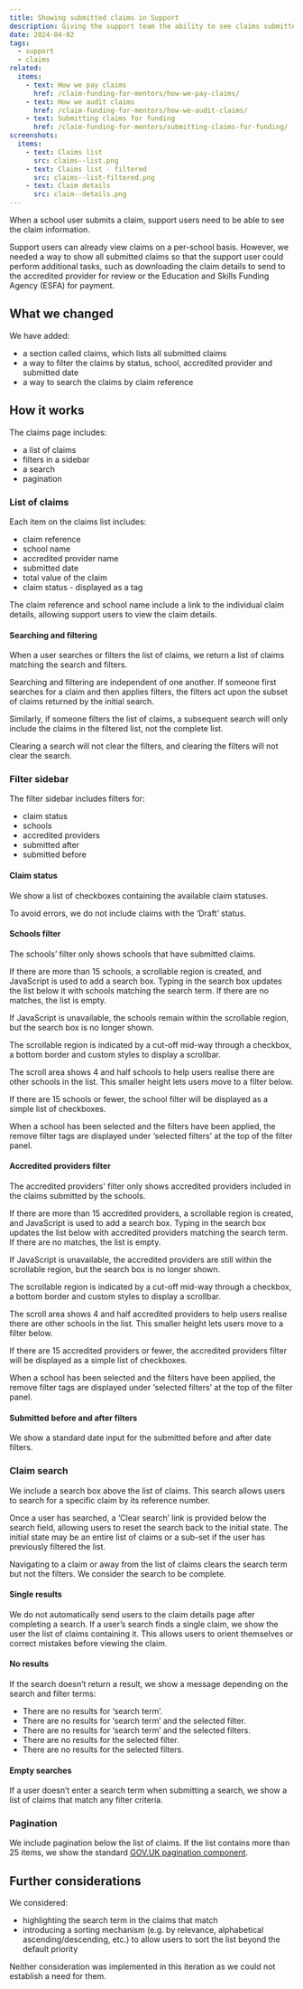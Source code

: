 ```yaml
---
title: Showing submitted claims in Support
description: Giving the support team the ability to see claims submitted by schools
date: 2024-04-02
tags:
  - support
  - claims
related:
  items:
    - text: How we pay claims
      href: /claim-funding-for-mentors/how-we-pay-claims/
    - text: How we audit claims
      href: /claim-funding-for-mentors/how-we-audit-claims/
    - text: Submitting claims for funding
      href: /claim-funding-for-mentors/submitting-claims-for-funding/
screenshots:
  items:
    - text: Claims list
      src: claims--list.png
    - text: Claims list - filtered
      src: claims--list-filtered.png
    - text: Claim details
      src: claim--details.png
---
```


When a school user submits a claim, support users need to be able to see the claim information.

Support users can already view claims on a per-school basis. However, we needed a way to show all submitted claims so that the support user could perform additional tasks, such as downloading the claim details to send to the accredited provider for review or the Education and Skills Funding Agency (ESFA) for payment.

## What we changed

We have added:

- a section called claims, which lists all submitted claims
- a way to filter the claims by status, school, accredited provider and submitted date
- a way to search the claims by claim reference

## How it works

The claims page includes:

- a list of claims
- filters in a sidebar
- a search
- pagination

### List of claims

Each item on the claims list includes:

- claim reference
- school name
- accredited provider name
- submitted date
- total value of the claim
- claim status - displayed as a tag

The claim reference and school name include a link to the individual claim details, allowing support users to view the claim details.

#### Searching and filtering

When a user searches or filters the list of claims, we return a list of claims matching the search and filters.

Searching and filtering are independent of one another. If someone first searches for a claim and then applies filters, the filters act upon the subset of claims returned by the initial search.

Similarly, if someone filters the list of claims, a subsequent search will only include the claims in the filtered list, not the complete list.

Clearing a search will not clear the filters, and clearing the filters will not clear the search.

### Filter sidebar

The filter sidebar includes filters for:

- claim status
- schools
- accredited providers
- submitted after
- submitted before

#### Claim status

We show a list of checkboxes containing the available claim statuses.

To avoid errors, we do not include claims with the ‘Draft’ status.

#### Schools filter

The schools’ filter only shows schools that have submitted claims.

If there are more than 15 schools, a scrollable region is created, and JavaScript is used to add a search box. Typing in the search box updates the list below it with schools matching the search term. If there are no matches, the list is empty.

If JavaScript is unavailable, the schools remain within the scrollable region, but the search box is no longer shown.

The scrollable region is indicated by a cut-off mid-way through a checkbox, a bottom border and custom styles to display a scrollbar.

The scroll area shows 4 and half schools to help users realise there are other schools in the list. This smaller height lets users move to a filter below.

If there are 15 schools or fewer, the school filter will be displayed as a simple list of checkboxes.

When a school has been selected and the filters have been applied, the remove filter tags are displayed under ‘selected filters’ at the top of the filter panel.

#### Accredited providers filter

The accredited providers' filter only shows accredited providers included in the claims submitted by the schools.

If there are more than 15 accredited providers, a scrollable region is created, and JavaScript is used to add a search box. Typing in the search box updates the list below with accredited providers matching the search term. If there are no matches, the list is empty.

If JavaScript is unavailable, the accredited providers are still within the scrollable region, but the search box is no longer shown.

The scrollable region is indicated by a cut-off mid-way through a checkbox, a bottom border and custom styles to display a scrollbar.

The scroll area shows 4 and half accredited providers to help users realise there are other schools in the list. This smaller height lets users move to a filter below.

If there are 15 accredited providers or fewer, the accredited providers filter will be displayed as a simple list of checkboxes.

When a school has been selected and the filters have been applied, the remove filter tags are displayed under ‘selected filters’ at the top of the filter panel.

#### Submitted before and after filters

We show a standard date input for the submitted before and after date filters.

### Claim search

We include a search box above the list of claims. This search allows users to search for a specific claim by its reference number.

Once a user has searched, a ‘Clear search’ link is provided below the search field, allowing users to reset the search back to the initial state. The initial state may be an entire list of claims or a sub-set if the user has previously filtered the list.

Navigating to a claim or away from the list of claims clears the search term but not the filters. We consider the search to be complete.

#### Single results

We do not automatically send users to the claim details page after completing a search. If a user’s search finds a single claim, we show the user the list of claims containing it. This allows users to orient themselves or correct mistakes before viewing the claim.

#### No results

If the search doesn’t return a result, we show a message depending on the search and filter terms:

- There are no results for ‘search term’.
- There are no results for ‘search term’ and the selected filter.
- There are no results for ‘search term’ and the selected filters.
- There are no results for the selected filter.
- There are no results for the selected filters.

#### Empty searches

If a user doesn’t enter a search term when submitting a search, we show a list of claims that match any filter criteria.

### Pagination

We include pagination below the list of claims. If the list contains more than 25 items, we show the standard [GOV.UK pagination component](https://design-system.service.gov.uk/components/pagination/).

## Further considerations

We considered:

- highlighting the search term in the claims that match
- introducing a sorting mechanism (e.g. by relevance, alphabetical ascending/descending, etc.) to allow users to sort the list beyond the default priority

Neither consideration was implemented in this iteration as we could not establish a need for them.

